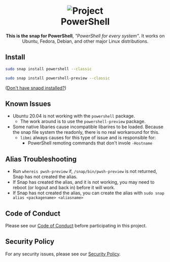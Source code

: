 <h1 align="center">
  <img src="https://raw.githubusercontent.com/PowerShell/PowerShell/master/assets/Powershell_black_64.png" alt="Project">
  <br />
  PowerShell
</h1>

<p align="center"><b>This is the snap for PowerShell</b>, <i>"PowerShell for every system"</i>. It works on Ubuntu, Fedora, Debian, and other major Linux
distributions.</p>

<!-- Uncomment and modify this when you are provided a build status badge
<p align="center">
<a href="https://build.snapcraft.io/user/snapcrafters/fork-and-rename-me"><img src="https://build.snapcraft.io/badge/snapcrafters/fork-and-rename-me.svg" alt="Snap Status"></a>
</p>
-->

## Install

```sh
sudo snap install powershell --classic
```

```sh
sudo snap install powershell-preview --classic
```

([Don't have snapd installed?](https://snapcraft.io/docs/core/install))

## Known Issues

- Ubuntu 20.04 is not working with the `powershell` package.
  - The work around is to use the `powershell-preview` package.
- Some native libaries cause incompatible libarires to be loaded.  Because the snap file system the readonly, there is no real workaround for this.
  - `libmi` always causes for this type of issue and is responsible for:
    - PowerShell remoting commands that don't invole `-Hostname`

## Alias Troubleshooting

- Run `whereis pwsh-preview` if, `/snap/bin/pwsh-preview` is not returned, Snap has not created the alias.
- If Snap has created the alias, and it is not working, you may need to reboot (or logout and back in) before it will work.
- If Snap has not created the alias, you can create the alias with `sudo snap alias <packagename> <aliasname>`

## Code of Conduct

Please see our [Code of Conduct](.github/CODE_OF_CONDUCT.md) before participating in this project.

## Security Policy

For any security issues, please see our [Security Policy](.github/SECURITY.md).

